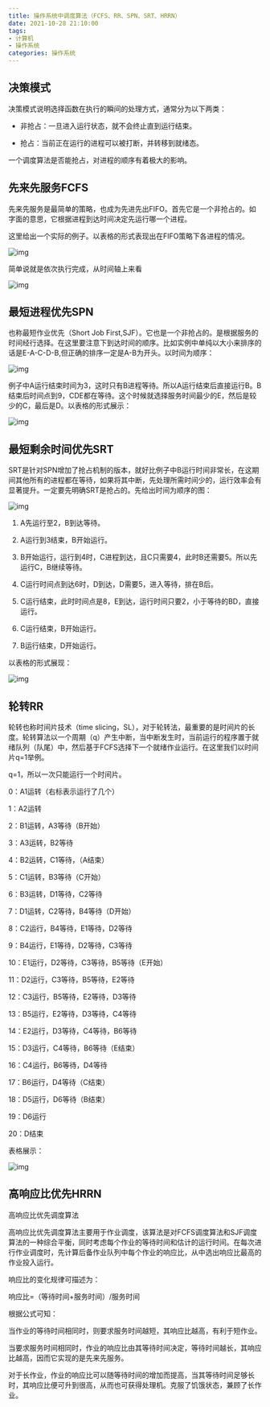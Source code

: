 ```yaml
---
title: 操作系统中调度算法（FCFS、RR、SPN、SRT、HRRN）
date: 2021-10-28 21:10:00
tags:
- 计算机
- 操作系统
categories: 操作系统
---
```




## 决策模式


决策模式说明选择函数在执行的瞬间的处理方式，通常分为以下两类：

- 非抢占：一旦进入运行状态，就不会终止直到运行结束。

- 抢占：当前正在运行的进程可以被打断，并转移到就绪态。

 一个调度算法是否能抢占，对进程的顺序有着极大的影响。
 
 <!--more-->

## 先来先服务FCFS

 先来先服务是最简单的策略，也成为先进先出FIFO。首先它是一个非抢占的。如字面的意思，它根据进程到达时间决定先运行哪一个进程。

 这里给出一个实际的例子。以表格的形式表现出在FIFO策略下各进程的情况。

![img](https://imagedatabase-1259343097.cos.ap-beijing.myqcloud.com/blogImage/%E8%B0%83%E5%BA%A6%E7%AE%97%E6%B3%95/20180121005045274)

简单说就是依次执行完成，从时间轴上来看

![img](https://imagedatabase-1259343097.cos.ap-beijing.myqcloud.com/blogImage/%E8%B0%83%E5%BA%A6%E7%AE%97%E6%B3%95/20180121005129300)

## 最短进程优先SPN

也称最短作业优先（Short Job First,SJF）。它也是一个非抢占的。是根据服务的时间经行选择。在这里要注意下到达时间的顺序。比如实例中单纯以大小来排序的话是E-A-C-D-B,但正确的排序一定是A-B为开头。以时间为顺序：

![img](https://imagedatabase-1259343097.cos.ap-beijing.myqcloud.com/blogImage/%E8%B0%83%E5%BA%A6%E7%AE%97%E6%B3%95/20180121005249291)

例子中A运行结束时间为3，这时只有B进程等待。所以A运行结束后直接运行B。B结束后时间点到9，CDE都在等待。这个时候就选择服务时间最少的E，然后是较少的C，最后是D。以表格的形式展示：

![img](https://imagedatabase-1259343097.cos.ap-beijing.myqcloud.com/blogImage/%E8%B0%83%E5%BA%A6%E7%AE%97%E6%B3%95/20180121005319025)

## 最短剩余时间优先SRT

SRT是针对SPN增加了抢占机制的版本，就好比例子中B运行时间非常长，在这期间其他所有的进程都在等待，如果将其中断，先处理所需时间少的，运行效率会有显著提升。一定要先明确SRT是抢占的。先给出时间为顺序的图：

![img](https://imagedatabase-1259343097.cos.ap-beijing.myqcloud.com/blogImage/%E8%B0%83%E5%BA%A6%E7%AE%97%E6%B3%95/20180121005401910)

1. A先运行至2，B到达等待。

2. A运行到3结束，B开始运行。

3. B开始运行，运行到4时，C进程到达，且C只需要4，此时B还需要5。所以先运行C，B继续等待。

4. C运行时间点到达6时，D到达，D需要5，进入等待，排在B后。

5. C运行结束，此时时间点是8，E到达，运行时间只要2，小于等待的BD，直接运行。

6. C运行结束，B开始运行。

7. B运行结束，D开始运行。

以表格的形式展现：

![img](https://imagedatabase-1259343097.cos.ap-beijing.myqcloud.com/blogImage/%E8%B0%83%E5%BA%A6%E7%AE%97%E6%B3%95/20180121005423134)

## 轮转RR

轮转也称时间片技术（time slicing，SL），对于轮转法，最重要的是时间片的长度。轮转算法以一个周期（q）产生中断，当中断发生时，当前运行的程序置于就绪队列（队尾）中，然后基于FCFS选择下一个就绪作业运行。在这里我们以时间片q=1举例。

q=1，所以一次只能运行一个时间片。

0：A1运转（右标表示运行了几个）

1：A2运转

2：B1运转，A3等待（B开始）

3：A3运转，B2等待

4：B2运转，C1等待，（A结束）

5：C1运转，B3等待（C开始）

6：B3运转，D1等待，C2等待

7：D1运转，C2等待，B4等待（D开始）

8：C2运行，B4等待，E1等待，D2等待

9：B4运行，E1等待，D2等待，C3等待

10：E1运行，D2等待，C3等待，B5等待（E开始）

11：D2运行，C3等待，B5等待，E2等待

12：C3运行，B5等待，E2等待，D3等待

13：B5运行，E2等待，D3等待，C4等待

14：E2运行，D3等待，C4等待，B6等待

15：D3运行，C4等待，B6等待（E结束）

16：C4运行，B6等待，D4等待

17：B6运行，D4等待（C结束）

18：D5运行，D6等待（B结束）

19：D6运行

20：D结束

表格展示：

 ![img](https://imagedatabase-1259343097.cos.ap-beijing.myqcloud.com/blogImage/%E8%B0%83%E5%BA%A6%E7%AE%97%E6%B3%95/20180121005505612)

## 高响应比优先HRRN

高响应比优先调度算法

高响应比优先调度算法主要用于作业调度，该算法是对FCFS调度算法和SJF调度算法的一种综合平衡，同时考虑每个作业的等待时间和估计的运行时间。在每次进行作业调度时，先计算后备作业队列中每个作业的响应比，从中选出响应比最高的作业投入运行。 

响应比的变化规律可描述为：

响应比=（等待时间+服务时间）/服务时间

根据公式可知：

当作业的等待时间相同时，则要求服务时间越短，其响应比越高，有利于短作业。

当要求服务时间相同时，作业的响应比由其等待时间决定，等待时间越长，其响应比越高，因而它实现的是先来先服务。

对于长作业，作业的响应比可以随等待时间的增加而提高，当其等待时间足够长时，其响应比便可升到很高，从而也可获得处理机。克服了饥饿状态，兼顾了长作业。